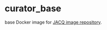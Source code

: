 # curator_base
base Docker image for [JACQ image repository](https://github.com/biodiversity-cz/jacq-repository).

